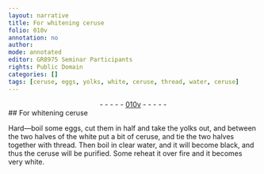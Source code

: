 ```yaml
---
layout: narrative
title: For whitening ceruse
folio: 010v
annotation: no
author:
mode: annotated
editor: GR8975 Seminar Participants
rights: Public Domain
categories: []
tags: [ceruse, eggs, yolks, white, ceruse, thread, water, ceruse]
---
```


 <div class="folio" align="center">- - - - - <a href="http://gallica.bnf.fr/ark:/12148/btv1b10500001g/f26.image" target="_blank">010v</a> - - - - - </div> 
## For whitening <span class="material">ceruse</span>

 
  Hard—boil some <span class="material">eggs</span>, cut them in half and take the <span class="material">yolks</span> out, and between the two halves of the <span class="material">white</span> put a bit of <span class="material">ceruse</span>, and tie the two halves together with <span class="tool"><span class="material">thread</span></span>. Then boil in <span class="material_format">clear <span class="material">water</span></span>, and it will become black, and thus the <span class="material">ceruse</span> will be purified. Some reheat it over <span class="tool">fire</span> and it becomes very white. 
 
